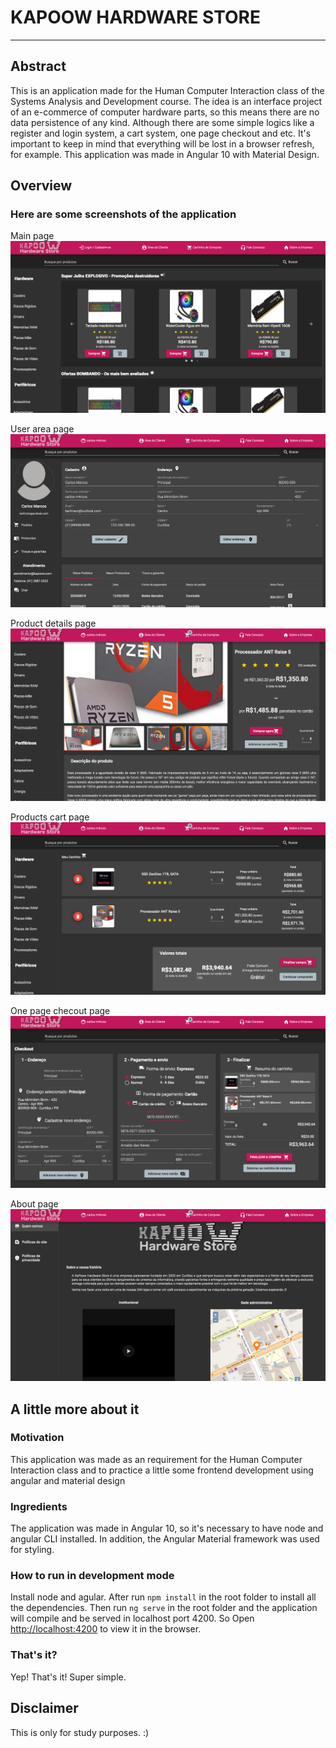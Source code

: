 # KAPOOW HARDWARE STORE
---   
## Abstract   
This is an application made for the Human Computer Interaction class of the Systems Analysis and Development course. The idea is an interface project of an e-commerce of computer hardware parts, so this means there are no data persistence of any kind. Although there are some simple logics like a register and login system, a cart system, one page checkout and etc. It's important to keep in mind that everything will be lost in a browser refresh, for example.
This application was made in Angular 10 with Material Design.

## Overview
### Here are some screenshots of the application   
Main page
![Application Main page](./show/main.png)   

User area page
![Application Main page](./show/user.png)
   
Product details page
![Application Main page](./show/product.png)
   
Products cart page
![Application Main page](./show/cart.png)
   
One page checout page
![Application Main page](./show/checkout.png)
   
About page
![Application Main page](./show/about.png)

## A little more about it

### Motivation
This application was made as an requirement for the Human Computer Interaction class and to practice a little some frontend development using angular and material design

### Ingredients
The application was made in Angular 10, so it's necessary to have node and angular CLI installed. In addition, the Angular Material framework was used for styling.

### How to run in development mode
Install node and agular. After run `npm install` in the root folder to install all the dependencies. Then run `ng serve` in the root folder and the application will compile and be served in localhost port 4200. So Open [http://localhost:4200](http://localhost:4200) to view it in the browser.

### That's it?   
Yep! That's it! Super simple.

## Disclaimer
This is only for study purposes. :)